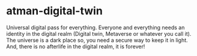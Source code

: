 # atman-digital-twin
Universal digital pass for everything. Everyone and everything needs an identity in the digital realm (Digital twin, Metaverse or whatever you call it). The universe is a dark place so, you need a secure way to keep it in light. And, there is no afterlife in the digital realm, it is forever! 
